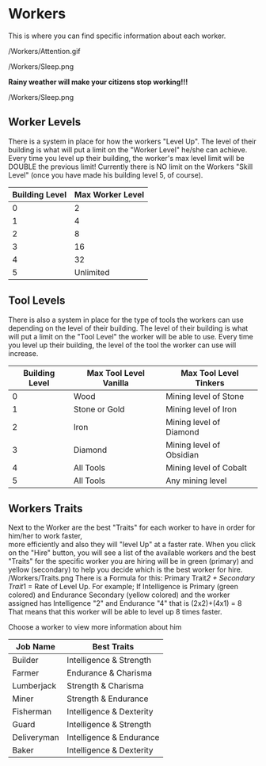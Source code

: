 # Workers

This is where you can find specific information about each worker.

/Workers/Attention.gif

/Workers/Sleep.png

**Rainy weather will make your citizens stop working!!!**

/Workers/Sleep.png

## Worker Levels

There is a system in place for how the workers "Level Up". The level of their building is what will put a limit on the "Worker Level" he/she can achieve. Every time you level up their building, the worker's max level limit will be DOUBLE the previous limit! Currently there is NO limit on the Workers "Skill Level" (once you have made his building level 5, of course).

| Building Level | Max Worker Level |
|----------------|------------------|
|              0 | 2                |
|              1 | 4                |
|              2 | 8                |
|              3 | 16               |
|              4 | 32               |
|              5 | Unlimited        |

## Tool Levels

There is also a system in place for the type of tools the workers can use depending on the level of their building.
The level of their building is what will put a limit on the "Tool Level" the worker will be able to use. Every time you level up their building, the level of the tool the worker can use will increase.

| Building Level | Max Tool Level Vanilla |  Max Tool Level Tinkers  |
|----------------|------------------------|--------------------------|
|              0 | Wood                   | Mining level of Stone    |
|              1 | Stone or Gold          | Mining level of Iron     |
|              2 | Iron                   | Mining level of Diamond  |
|              3 | Diamond                | Mining level of Obsidian |
|              4 | All Tools              | Mining level of Cobalt   |
|              5 | All Tools              | Any mining level         |

## Workers Traits

Next to the Worker are the best "Traits" for each worker to have in order for him/her to work faster,<br /> more efficiently and also they will "level Up" at a faster rate.
When you click on the "Hire" button, you will see a list of the available workers and the best "Traits" for the specific worker you are hiring will be in green (primary) and yellow (secondary) to help you decide which is the best worker for hire.
/Workers/Traits.png
There is a Formula for this: Primary Trait*2 + Secondary Trait*1 = Rate of Level Up.
For example; If Intelligence is Primary (green colored) and Endurance Secondary (yellow colored) and the worker assigned has Intelligence "2" and Endurance "4" that is (2x2)+(4x1) = 8<br />
That means that this worker will be able to level up 8 times faster.

Choose a worker to view more information about him

|  Job Name   |       Best Traits        |
|-------------|--------------------------|
| Builder     | Intelligence & Strength  |
| Farmer      | Endurance & Charisma     |
| Lumberjack  | Strength & Charisma      |
| Miner       | Strength & Endurance     |
| Fisherman   | Intelligence & Dexterity |
| Guard       | Intelligence & Strength  |
| Deliveryman | Intelligence & Endurance |
| Baker       | Intelligence & Dexterity |
